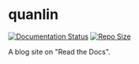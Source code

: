 # quanlin

[![Documentation Status][docs_img]][docs_link]
[![Repo Size][size_img]][size_link]

  [docs_img]: https://readthedocs.org/projects/quanlin/badge/?version=latest
  [docs_link]: https://quanlin.readthedocs.io/en/latest/?badge=latest
  [size_img]: https://img.shields.io/github/repo-size/jacklinquan/quanlin
  [size_link]: https://github.com/jacklinquan/quanlin

A blog site on "Read the Docs".
